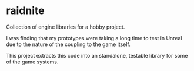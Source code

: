 # raidnite

Collection of engine libraries for a hobby project.

I was finding that my prototypes were taking a long time to test in Unreal due to the nature of the coupling to the game itself.

This project extracts this code into an standalone, testable library for some of the game systems. 